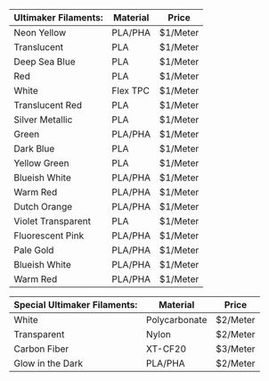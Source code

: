 
| Ultimaker Filaments:| Material      | Price | 
| -------------       | ------------- | ------------- | 
| Neon Yellow | PLA/PHA  | $1/Meter |
| Translucent  | PLA  | $1/Meter |
| Deep Sea Blue | PLA  | $1/Meter |
| Red  | PLA  | $1/Meter |
| White | Flex TPC  | $1/Meter |
| Translucent Red  | PLA  | $1/Meter |
| Silver Metallic | PLA  | $1/Meter |
| Green  | PLA/PHA  | $1/Meter |
| Dark Blue | PLA  | $1/Meter |
| Yellow Green | PLA  | $1/Meter |
| Blueish White | PLA/PHA  | $1/Meter |
| Warm Red  | PLA/PHA  | $1/Meter |
| Dutch Orange | PLA/PHA  | $1/Meter |
| Violet Transparent  | PLA  | $1/Meter |
| Fluorescent Pink | PLA/PHA  | $1/Meter |
| Pale Gold | PLA/PHA  | $1/Meter |
| Blueish White | PLA/PHA  | $1/Meter |
| Warm Red  | PLA/PHA  | $1/Meter |



| Special Ultimaker Filaments:| Material      | Price | 
| -------------       | ------------- | ------------- | 
| White | Polycarbonate  | $2/Meter |
| Transparent  | Nylon| $2/Meter |
| Carbon Fiber | XT-CF20 | $3/Meter |
| Glow in the Dark | PLA/PHA  | $2/Meter |






